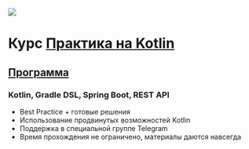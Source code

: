  
<img src="https://javaops.ru/static/images/title/you_kotlin.png"/>

# Курс [Практика на Kotlin](https://javaops.ru/view/topkotlin)

## [Программа](https://javaops.ru/view/topkotlin#program)

### Kotlin, Gradle DSL, Spring Boot, REST API

- Best Practice + готовые решения
- Использование продвинутых возможностей Kotlin
- Поддержка в специальной группе Telegram
- Время прохождения не ограничено, материалы даются навсегда
